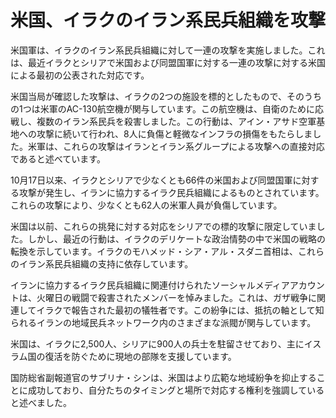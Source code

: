 # 米国、イラクのイラン系民兵組織を攻撃

米国軍は、イラクのイラン系民兵組織に対して一連の攻撃を実施しました。これは、最近イラクとシリアで米国および同盟国軍に対する一連の攻撃に対する米国による最初の公表された対応です。

米国当局が確認した攻撃は、イラクの2つの施設を標的としたもので、そのうちの1つは米軍のAC-130航空機が関与しています。この航空機は、自衛のために応戦し、複数のイラン系民兵を殺害しました。この行動は、アイン・アサド空軍基地への攻撃に続いて行われ、8人に負傷と軽微なインフラの損傷をもたらしました。米軍は、これらの攻撃はイランとイラン系グループによる攻撃への直接対応であると述べています。

10月17日以来、イラクとシリアで少なくとも66件の米国および同盟国軍に対する攻撃が発生し、イランに協力するイラク民兵組織によるものとされています。これらの攻撃により、少なくとも62人の米軍人員が負傷しています。

米国は以前、これらの挑発に対する対応をシリアでの標的攻撃に限定していました。しかし、最近の行動は、イラクのデリケートな政治情勢の中で米国の戦略の転換を示しています。イラクのモハメッド・シア・アル・スダニ首相は、これらのイラン系民兵組織の支持に依存しています。

イランに協力するイラク民兵組織に関連付けられたソーシャルメディアアカウントは、火曜日の戦闘で殺害されたメンバーを悼みました。これは、ガザ戦争に関連してイラクで報告された最初の犠牲者です。この紛争には、抵抗の軸として知られるイランの地域民兵ネットワーク内のさまざまな派閥が関与しています。

米国は、イラクに2,500人、シリアに900人の兵士を駐留させており、主にイスラム国の復活を防ぐために現地の部隊を支援しています。

国防総省副報道官のサブリナ・シンは、米国はより広範な地域紛争を抑止することに成功しており、自分たちのタイミングと場所で対応する権利を強調していると述べました。

